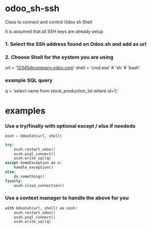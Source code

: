 # odoo_sh-ssh
Class to connect and control Odoo sh Shell

It is assumed that all SSH keys are already setup

### 1. Select the SSh address found on Odoo.sh and add as url
### 2. Choose Shell for the system you are using

url = '12345@company.odoo.com'
shell = 'cmd.exe' # 'sh' # 'bash'

### example SQL query
q = 'select name from stock_production_lot where id=1;'

# examples
### Use a try/finally with optional except / else if neededs
```python
ossh = OdooSsh(url, shell)

try:    
    ossh.restart_odoo()
    ossh.psql_connect()
    ossh.write_sql(q)
except SomeException as e:
    handle_exception()
else:
    do_something()
finally:
    ossh.close_connection()

```

### Use a context manager to handle the above for you
```python
with OdooSsh(url, shell) as ossh:
    ossh.restart_odoo()
    ossh.psql_connect()
    ossh.write_sql(q)
```